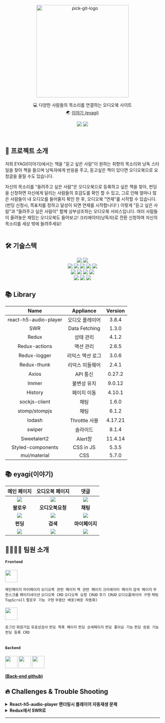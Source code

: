 <p align="center">
<img src="https://user-images.githubusercontent.com/61370487/171013112-796a9d06-6b91-4012-9af7-ee9ccfb20eaf.png" alt="pick-git-logo" width="300" height="300">
</p>
<div align="center">
  
💻 다양한 사람들의 목소리를 연결하는 오디오북 사이트</br>
🌏 [이야기 (eyagi)](https://www.eyagibook.shop/)
</div>
<div align="center">
  
<a href="https://balanced-desk-3a4.notion.site/EYAGI-06e6113484324fe8ba37ec83e5e70b8d"><img src="https://img.shields.io/badge/Notion-%23000000.svg?style=for-the-badge&logo=notion&logoColor=white&link=https://balanced-desk-3a4.notion.site/EYAGI-06e6113484324fe8ba37ec83e5e70b8d/"/></a>
<a href="https://www.instagram.com/_eyagi_"><img src="https://img.shields.io/badge/Instagram-%23E4405F.svg?style=for-the-badge&logo=Instagram&logoColor=white&link=https://www.instagram.com/_eyagi_/"/></a>
  
</div>
<br/>

## 🙌 프로젝트 소개
 저희 EYAGI(이야기)에서는
책을 "듣고 싶은 사람"이 원하는 취향의 목소리와 낭독 스타일을 찾아 책을 들으며 낭독자에게 반응을 주고, 듣고싶은 책이 있다면 오디오북으로 요청글을 올릴 수도 있습니다.

자신의 목소리를 "들려주고 싶은 사람"은 오디오북으로 등록하고 싶은 책을 찾아, 펀딩을 신청하면 자신에게 달리는 사람들의 호감도를 확인 할 수 있고, 그로 인해 얼마나 많은 사람들이 내 오디오를 들어줄지 확인 한 후, 오디오북 "연재"를 시작할 수 있습니다. (펀딩 신청시, 목표치를 정하고 달성이 되면 연재를 시작합니다! )
이렇게 "듣고 싶은 사람"과 "들려주고 싶은 사람이" 함께 상부상조하는 오디오북 서비스입니다.
여러 사람들이 올려놓은 재밌는 오디오북도 들어보고!
크리에이터(낭독자)로 전환 신청하여 자신의 목소리를 세상 밖에 들려주세요!
<br />
<br />
## 🛠 기술스택
<p align="center">
<img src="https://img.shields.io/badge/JavaScript-F7DF1E?style=&logo=JavaScript&logoColor=white"/>
 <img src="https://img.shields.io/badge/Visual Studio Code-007ACC?style=&logo=Visual Studio Code&logoColor=white"/>
<br>
<img src="https://img.shields.io/badge/React-61DAFB?style=&logo=React&logoColor=white"/>
<img src="https://img.shields.io/badge/Redux-764ABC?style=&logo=Redux&logoColor=white"/>
<img src="https://img.shields.io/badge/React Router-CA4245?style=&logo=React Router&logoColor=white"/>
<img src="https://img.shields.io/badge/Axios-6828e2?style="/>
<img src="https://img.shields.io/badge/SWR-000000?style="/>
<br />
<img src="https://img.shields.io/badge/CSS-1572B6?style=&logo=CSS3&logoColor=white"/>
<img src="https://img.shields.io/badge/MUI-007FFF?style=&logo=MUI&logoColor=white"/> 
<img src="https://img.shields.io/badge/Swiper-6332F6?style=&logo=Swiper&logoColor=white"/> 
<img src="https://img.shields.io/badge/styled-components-DB7093?style=&logo=styled-components&logoColor=white"/>
<br>
 <img src="https://img.shields.io/badge/AWS Amplify-ff9900?style=&logo=AWS Amplify&logoColor=white"/>
 <img src="https://img.shields.io/badge/Git-F05032?style=&logo=Git&logoColor=white"/>
 <img src="https://img.shields.io/badge/GitHub-181717?style=&logo=GitHub&logoColor=white"/> 
</p>

## 📚 Library

|Name|Appliance|Version|
|:---:|:---:|:---:|
|react-h5-audio-player|오디오 플레이어|3.8.4|
|SWR|Data Fetching|1.3.0|
|Redux|상태 관리|4.1.2|
|Redux-actions|액션 관리|2.6.5|
|Redux-logger|리덕스 액션 로그|3.0.6|
|Redux-thunk|리덕스 미들웨어|2.4.1|
|Axios|API 통신|0.27.2|
|Immer|불변성 유지|9.0.12|
|History|페이지 이동|4.10.1|
|sockjs-client|채팅|1.6.0|
|stomp/stompjs|채팅|6.1.2|
|lodash|Throttle 사용|4.17.21|
|swiper|슬라이드|8.1.4|
|Sweetalert2|Alert창|11.4.14|
|Styled-components|CSS in JS|5.3.5|
|mui/material|CSS|5.7.0|


## :books: eyagi(이야기)
|메인 페이지|오디오북 페이지|댓글|
|:-:|:-:|:-:|
|<img src=https://user-images.githubusercontent.com/61370487/171026913-adb69bee-9171-4b12-b273-8f1a5fe828f3.gif>|<img src=https://user-images.githubusercontent.com/61370487/171030696-98bbaa9e-347b-4633-956c-77462db17670.gif>|<img src=https://user-images.githubusercontent.com/61370487/171026534-71d090f4-0d17-465b-aa59-c2384232e88c.gif>|
|<b>팔로우</b>|<b>오디오북요청</b>|<b>채팅</b>|
|<img src=https://user-images.githubusercontent.com/61370487/171026610-b4584b86-0174-4c28-ae57-b25fe1f561f8.gif>|<img src=https://user-images.githubusercontent.com/61370487/171030045-42a40812-b807-4b52-ab75-199d88a075eb.gif>|<img src=https://user-images.githubusercontent.com/61370487/171029947-8c62bbd1-fe94-41f6-9714-0a08e9e63151.gif>|
|<b>펀딩</b>|<b>검색</b>|<b>마이페이지</b>|
|<img src=https://user-images.githubusercontent.com/61370487/171026925-7215b3f8-7369-4f58-a4f6-bd57493b21ed.gif>|<img src=https://user-images.githubusercontent.com/61370487/171030108-3e4bc940-20ff-497a-9484-e920b958cef9.gif>|<img src=https://user-images.githubusercontent.com/61370487/171030132-8b300843-90f0-4e72-8271-933c75026aff.gif>|
## 👨‍💻👩‍💻 팀원 소개
#### `Frontend`
 <a href="https://github.com/JIEUN24" target="_blank"><img height="40"  src="https://img.shields.io/static/v1?label=React&message=최지은 &color=61dafb&style=for-the-badge&>"/></a>

 `메인페이지`  `마이페이지` `오디오북 관련 페이지` `책 관련 페이지` `크리에이터 페이지`  `검색 페이지` `무한스크롤` `페이지네이션` `오디오북 CRD` `오디오북 요청 CRUD` `후기 CRUD` `오디오플레이어 구현` `채팅` `TopScroll` `팔로우 기능 구현` `무중단 배포(배포 자동화)`
 <br />
 <br />
 <a href="https://github.com/hyopp" target="_blank"><img height="40"  src="https://img.shields.io/static/v1?label=React&message=권효빈 &color=61dafb&style=for-the-badge&>"/></a>
 
 `로그인` `회원가입` `유효성검사` `펀딩 목록 페이지` `펀딩 상세페이지` `펀딩 좋아요 기능` `펀딩 완료 기능` `펀딩 등록 CRD`
  <br />
 <br />
#### `Backend`
<a href="https://github.com/EunheaSong" target="_blank"><img height="40"  src="https://img.shields.io/static/v1?label=Spring&message=송은혜 &color=08CE5D&style=for-the-badge&>"/></a>
<a href="https://github.com/akrwkdrrr99" target="_blank"><img height="40"  src="https://img.shields.io/static/v1?label=Spring&message=김승균 &color=08CE5D&style=for-the-badge&>"/></a>
<a href="https://github.com/yunju2" target="_blank"><img height="40"  src="https://img.shields.io/static/v1?label=Spring&message=권윤주 &color=08CE5D&style=for-the-badge&>"/></a>

 **[(Back-end github)](https://https://github.com/Team-EYAGI/BE)** 
<br>


## 🔥 Challenges & Trouble Shooting
<details>
<summary><strong>React-h5-audio-player 랜더링시 플레이어 자동재생 문제</strong></summary>
  <br/>
  <ul>
<li><strong>문제상황</strong>
<p>- 오디오를 등록한 후 페이지 이동 후 랜더링이 될 때 모든 플레이어의 음악이 자동재생되는 문제가 발생했다.
<li><strong>해결방안</strong>
<p>-  react-h5-audio-player에서 기본적으로 제공하는 autoplay를 이용해보려고 했지만 autoplay가 먹히지 않았다.
<p>- 리액트 훅 useRef를 이용하여 플레이어를 정지시키는 방법을 이용했다.
<li><strong>결과</strong>
<p>- 먼저 useRef를 이용해 마이페이지에 있는 오디오 플레이어에 접근한 후, useEffect를 이용해 랜더링시 재생 버튼을 정지시킨다.
  </ul>
</details>
  
<details>
<summary><strong>Redux에서 SWR로</strong></summary>
  <br/>
  <ul>
<li><strong>문제상황</strong>
<p>- 전역상태관리를 위해 리덕스라는 상태관리 라이브러리를 선택하여 사용했는데 리덕스를 사용하다보니 몇가지의 불편한점과 비효율적인 면이 눈에 보이기 시작했다.
<p>- 리덕스를 이용하면서 비동기 처리를 위해 redux-thunk라는 미들웨어를 사용했는데 리덕스 흐름에 따라 View -> Dispatch -> Action -> Reducer -> Store -> State 코드를 작성하며 생각보다 많은 코드 양과 한번 가져왔던 정보라도 다시 get요청을 하면 요청을 할 때마다 새롭게 데이터를 불러와야 하는 것이 비효율적이라는 생각이 들었다. 또한 지속적으로 리덕스 로컬 스토어의 상태를 서버 상태와 맞추기 위해 동기화 해야 하는 추가 작업에도 불편함을 느꼈다.
<li><strong>해결방안</strong>
<p>- 리덕스의 불편한 점을 해결해보고자 data fetching 라이브러리를 찾아보던 중 SWR과 React-Query를 알게 되었는데 프로젝트 기간이 얼마 남지 않은 상태에서 진행해야하기 때문에 SWR을 먼저 부분 적용해보기로 결정했다.
<p>- 리덕스에서 SWR로 부분 변경(GET) -> - 리덕스를 사용하면 액션, 액션 생성 함수, 미들웨어, 리듀서, 스토어에 대한 코드를 하나하나 모두 작성해야하지만 SWR은 그러한 작업을 확 줄여준다.
 또한 SWR은 기본적으로 한번 가지고 온 데이터를 저장해두며 일정 시간마다 자동으로 네트워크 통신을 하기 때문에 자동으로 최신화 작업이 이루어진다.
<li><strong>결과</strong>
<p>-  redux를 이용하여 get요청을 시도했을 때보다 훨씬 더 간편하고 data fetching 관리가 수월해졌다는 것을 알 수 있다.
  </ul>
</details>

* * *